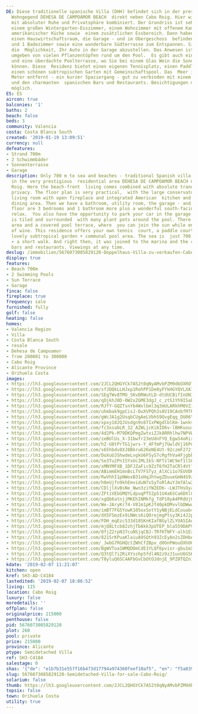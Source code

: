 ```yaml
---
DE: Diese traditionelle spanische Villa (DHH) befindet sich in der prestigeträchtigen
  Wohngegend DEHESA DE CAMPOAMOR BEACH  direkt neben Cabo Roig. Hier wird das Strandleben
  mit absoluter Ruhe und Privatsphäre kombiniert. Der Grundriss ist sehr praktisch,  mit
  einem großen Wintergarten-Esszimmer, einem Wohnzimmer mit offenem Kamin und integrierter
  amerikanischer Küche sowie  einem zusätzlichen Essbereich. Dann haben wir ein Badezimmer,
  einen Hauswirtschaftsraum, die Garage - und im Obergeschoss  befinden sich 3 Schlafzimmer
  und 1 Badezimmer sowie eine wunderbare Südterrasse zum Entspannen. Sie haben auch
  die  Möglichkeit, Ihr Auto in der Garage abzustellen. Das Anwesen ist gefliest und
  umgeben von vielen Pflanzentöpfen rund um den Pool.  Es gibt auch einen Grillplatz
  und eine überdachte Poolterrasse, wo Sie bei einem Glas Wein die Sonne genießen
  können. Diese  Residenz bietet einen eigenen Tennisplatz, einen Paddle-Platz und
  einen schönen subtropischen Garten mit Gemeinschaftspool. Das  Meer ist nur 700
  Meter entfernt - ein kurzer Spaziergang - gut zu verbinden mit einem Besuch im Jachthafen
  und den charmanten  spanischen Bars und Restaurants. Besichtigungen mit uns jederzeit
  möglich.
ES: ES
aircon: true
balconies: '1'
baths: 2
beach: false
beds: 3
community: Valencia
costa: Costa Blanca South
created: '2019-01-19 13:09:51'
currency: null
defeatures:
- Strand 700m
- 2 Schwimmbäder
- Sonnenterrasse
- Garage
description: Only 700 m to sea and beaches - traditional Spanish villa is situated
  in the very prestigious  residential area DEHESA DE CAMPOAMOR BEACH next to Cabo
  Roig. Here the beach-front  living comes combined with absolute tranquility and
  privacy. The floor plan is very practical,  with the large conservatory dining room,
  living room with open fireplace and integrated American  kitchen and additional
  dining area. Then we have a bathroom, utility room, the garage - and on the  upper
  floor are 3 bedrooms and 1 bathroom more plus a wonderful south-facing terrace to
  relax.  You also have the opportunity to park your car in the garage. The property
  is tiled and surrounded  with many plant pots around the pool. There is also a BBQ
  area and a covered pool terrace, where  you can join the sun while enjoying a glass
  of wine. This residence offers your own tennis  court, a paddle court and also a
  lovely subtropical garden + communal pool area. The sea is  just 700 meters away
  - a short walk. And right then, it was joined to the marina and the charming  Spanish
  bars and restaurants. Viewings at any time.
deslug: /immobilien/5676073085829120-Doppelhaus-Villa-zu-verkaufen-Cabo-Roig/
display: true
features:
- Beach 700m
- 2 Swimming Pools
- Sun Terrace
- Garage
finca: false
fireplace: true
frequency: sale
furnished: fully
golf: false
heating: false
homes:
- Valencia Region
- Villa
- Costa Blanca South
- resale
- Dehesa de Campoamor
- from 200001 to 300000
- Cabo Roig
- Alicante Province
- Orihuela Costa
images:
- https://lh3.googleusercontent.com/2JCL2QHGYCk7A52t0qNyAMvbPZM9dbOXROTQG_CTvo3Q2jSf3-I1RfUeRR63usQ4Clxxs8oOdMdg4Pt29Mj8=w640-rj-e30-l100
- https://lh3.googleusercontent.com/sfJDQkLLHJxp1RohPP1De0yFYkHGYQVLXA7X-qTlFX7A0V9dPlTbyecdMOnzT8PWvZ07j4DMOoqkdkcRcepAzQ=w640-rj-e30-l100
- https://lh3.googleusercontent.com/SEgTWv8TMO_SKvDRWutLD-dtdUCBifInONIDW4GMcsVFy6nqFaLhjG3u-k9_Dy1FTlADtge81LltOh6qSEc=w640-rj-e30-l100
- https://lh3.googleusercontent.com/qOjkhJ0D-0W2xZGME3dgJ_c_ztS1Yh9ISabkPJ15VPJYA_GGO2qXrB2rQZzMfs57IpSATYEWnd3TtwN7ua8T=w640-rj-e30-l100
- https://lh3.googleusercontent.com/RJfY-GQZTsnYb4Wxlbml3q3mULARkhM0VZi2nzRKMH3ddf8PBnShCqeqodfRMwzd268h7ehuex2VZG2v3dmr=w640-rj-e30-l100
- https://lh3.googleusercontent.com/uhmbak9gpCisJ-DuXVPQh3s8V19CAnbfM7h2p95GQaiOZLC4BMfnj9rQlJtVP5jgL2360Q538riUDdfVqm92og=w640-rj-e30-l100
- https://lh3.googleusercontent.com/gWcJA1g2UsqbCUgAeLVbhS9QvgEqg_DU06YVN7wdFSbNTPE7e_QozG42--k0mj4YZyy9oflYohU7nX4CN35N=w640-rj-e30-l100
- https://lh3.googleusercontent.com/xpxy182QJUsdgn9s6TIxPWgdlblKm-1wnkvApG2psgND_pNUMJh0aSoHKKKNIqIgCMOzqtX-XMyIBuPre72Y=w640-rj-e30-l100
- https://lh3.googleusercontent.com/fc3xsabLR_32_AZWLjcKi6ID6v-lBHKuousmgGHCP6CukAmio-nexa9TnOPjonDujnTqZVwqae1EP0k_ZcLs=w640-rj-e30-l100
- https://lh3.googleusercontent.com/4d2Pk-M79DKQPmgZwtxiZJk8RRhlhw7NPVWgDtADOMbo1Mf9mOTWnsxm1-bfEdrBaUWmcfpA4zTi0DRRxAs=w640-rj-e30-l100
- https://lh3.googleusercontent.com/zeBUlUs_X-31bwfr23eUdnFYQ_EgwS4oRixVZXUtfHyGf9LHDAvwdof0qQA6i6xNwK2kJtQGCieomVBpUbm0=w640-rj-e30-l100
- https://lh3.googleusercontent.com/hZ-U8tPrTG1jwrs-Y_4FfmPj7UwldVj16PnWggQbB8GiCmF8qEKqO49FiymE0ZlWf3UjIIFBJ8xYqYeRhvg=w640-rj-e30-l100
- https://lh3.googleusercontent.com/s65hbdv8XJ8Bkru62KeNE4Ut-92czmF272jEu4AWkAn4U3ELfIYHsIzvmoPn-6XDD_u63T0INrwiDisIPxI=w640-rj-e30-l100
- https://lh3.googleusercontent.com/DoXuUJShwdeLvgkU6FSyS7cRgfhVa4FjgbhaL7PJyjSFkNAP-qvWd7h-bGGKk9xSjn0zVVLaTBTVJPxmzdIS=w640-rj-e30-l100
- https://lh3.googleusercontent.com/Se3Tu2Pn1SYxUcIMLIkS-NFTzlWC9ef1lSLcyP1cFto00bQzh5BQ7C16B0oCPNaARoAcpIjIVowjpsD5Bg8K8Q=w640-rj-e30-l100
- https://lh3.googleusercontent.com/xMNYMFXB_1DFJZaFic9ZzT6fH2TaCRl4VtlnWKshc_3T_5Y4Wv-ASpYkTEIz9wOsqmzGsxM8lEf9WAsk9tmBjg=w640-rj-e30-l100
- https://lh3.googleusercontent.com/ABimmEH1mnBcLTV7FSTyz_AlXCi1o7EUVDKGovzupYRMq0ruR8hZ2MURMS7UmTnFcMdbCyi2iIym-3RFtRkY=w640-rj-e30-l100
- https://lh3.googleusercontent.com/RwVhhI1pNWoxB31oHqJhtwgZDuueGmN4S9zFKbUBqA_SrszKPAff-WWz9BVZZPvGhGaoCfLgmhGuLVcqL5UD=w640-rj-e30-l100
- https://lh3.googleusercontent.com/h0eUjfn9khEmviduN7x5yToRlAuYJm7Alw2l9UDSiSk9d7s3N8-czCvEkF5ProUtfR_QMpgNgLlBmOfIPSNl=w640-rj-e30-l100
- https://lh3.googleusercontent.com/CDljlXvBsNe_Nwn3ziYW2ED6--LWJTHsOyaO5-oKEsB7JsRBBiiMExWqSROlj9tD_SQDjfq5nvUs3nu-gEvX=w640-rj-e30-l100
- https://lh3.googleusercontent.com/ZFtiVEbGMQYLdpuqPT52p51U4a6SCa6DXl0fjX14S_biHOq7UKduQoWIpExJy2QGCRwPVj4ZX7s7BT9Xs18W=w640-rj-e30-l100
- https://lh3.googleusercontent.com/xgQb6atnjjMKEhINMkfg_TdP10yA4PRdUjUd17R1ipqsIMyScPADIpZU6t2xFtH5omz5JllmEjTSTAtrC-q1bQ=w640-rj-e30-l100
- https://lh3.googleusercontent.com/We-JAryKr74-V81m1pKJf40pkDMvvlbDWwwgmg2xOSgrvaAhB_pJQxTplE_cKngyxZQXOJLoo8j6YmjT0R1u=w640-rj-e30-l100
- https://lh3.googleusercontent.com/imBT7FG5YowK105oxSotY1yNBjELdCouab4P-yZH8LvXMG5ufpytzIiDXqa_P_XXVKisWeJe-HngxdnVQhgYZg=w640-rj-e30-l100
- https://lh3.googleusercontent.com/dX5FSmzEx9iNWcs6iQOrejmgPtsy3Ki4J2pMZtI7F2QP1KELtowAbGD-_dESZU4bS32jQiQakEu871ZicmQ=w640-rj-e30-l100
- https://lh3.googleusercontent.com/FDH_mqEzc533d18SKnKIafBGylZLYUA5IAoSH1xPGPr3YayQHCQ9P1hjSDL93rjBbofkylt9qwonNMDDLzt4=w640-rj-e30-l100
- https://lh3.googleusercontent.com/mjQ8Ltcb82zhjTbAkk3pUTEP_bla559DAP9ZrXumXjberfW7fSe1ID2gRFyiJ35-b7A6QSSDzgyp1MbMIAAe=w640-rj-e30-l100
- https://lh3.googleusercontent.com/0fjZ2rpN37cuNSjqCBJ-TRfKTNFY-alh1ExT5_0g37SzelAbx4FoOqpg0yFvJn0eMtmZORKIcEAIqp9_Ndg=w640-rj-e30-l100
- https://lh3.googleusercontent.com/821SrKPuaKlaiuA9SQth93ZcEyAn2sZDHbADey23LmxhYQsJxHTut-cjR8y4vsEsb6S_l_G3igN1txPIthgR=w640-rj-e30-l100
- https://lh3.googleusercontent.com/_JwbG7RGHQctZWhCfZBpx_d0OnPWouOXhOOAeaR8gkWmFmWlm6-clc4Mtm1vp0YOTIvGYzNbZKslZyzaQcdoFA=w640-rj-e30-l100
- https://lh3.googleusercontent.com/BgWVToa1WMQDDmCdE1YLQf6pvisr-gbu1mXz-D72MZu2PSNZMafw397i7Au-jGGUcbGwE7_Vel9F-VeuERg=w640-rj-e30-l100
- https://lh3.googleusercontent.com/Q3tQl7i2RiXYsshp5fdl4N2z9zJ1uvU6GSKEwePZeg0iZoGs59KKLttzvet94C0f4xJAGie73JlFmwfJmWjY=w640-rj-e30-l100
- https://lh3.googleusercontent.com/T8yluQ6SC4AFbGvCbOtOJdnjE_9PZ0TQZn1aHmoo0PktDVBs8AEGDnud8Tx4TNOQMxL0jgWQT7YPqMewQTBqZw=w640-rj-e30-l100
kdate: '2019-02-07 11:21:07'
kitchen: open
kref: SH3-AD-C4184
lastedited: '2019-02-07 18:06:52'
living: 115
location: Cabo Roig
luxury: false
moredetails: ''
offplan: false
originalprice: 215000
penthouse: false
pid: 5676073085829120
plot: 260
pool: private
price: 215000
province: Alicante
ptype: Semidetached Villa
ref: SH3-C4184
salestage: 0
shas: '{"de": "e1b7b31e557f16b473d17794a974360feef10af5", "en": "f5a8390081cd9157a5085321a4ec0580cfa7697c"}'
slug: 5676073085829120-Semidetached-Villa-for-sale-Cabo-Roig/
solarium: false
thumb: https://lh3.googleusercontent.com/2JCL2QHGYCk7A52t0qNyAMvbPZM9dbOXROTQG_CTvo3Q2jSf3-I1RfUeRR63usQ4Clxxs8oOdMdg4Pt29Mj8=w400-h240-n-rj-e30-l100
topsix: false
town: Orihuela Costa
utility: true
---
```

